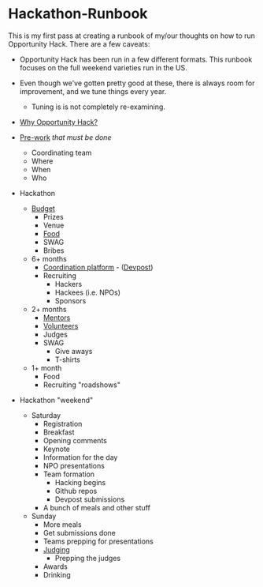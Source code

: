 # Hackathon-Runbook

This is my first pass at creating a runbook of my/our thoughts on how to run Opportunity Hack.  There are a few caveats:
* Opportunity Hack has been run in a few different formats.  This runbook focuses on the full weekend varieties run in the US.  
* Even though we've gotten pretty good at these, there is always room for improvement, and we tune things every year.
  * Tuning is is not completely re-examining.

* [Why Opportunity Hack?](opportunity.md)
* [Pre-work](pre-work.md) *that must be done*
  * Coordinating team
  * Where
  * When
  * Who
* Hackathon
  * [Budget](budget.md)
    * Prizes
    * Venue
    * [Food](food.md)
    * SWAG
    * Bribes 
  * 6+ months
    * [Coordination platform](devpost.md) - ([Devpost](https://www.devpost.com))
    * Recruiting 
      * Hackers
      * Hackees (i.e. NPOs)
      * Sponsors
  * 2+ months
    * [Mentors](mentors.md)
    * [Volunteers](volunteers.md)
    * Judges
    * SWAG
      * Give aways
      * T-shirts
  * 1+ month
    * Food
    * Recruiting "roadshows"
* Hackathon "weekend" 
  * Saturday
    * Registration
    * Breakfast
    * Opening comments
    * Keynote
    * Information for the day
    * NPO presentations
    * Team formation
      * Hacking begins
      * Github repos
      * Devpost submissions
    * A bunch of meals and other stuff 
  * Sunday
    * More meals
    * Get submissions done
    * Teams prepping for presentations
    * [Judging](judging.md)
      * Prepping the judges
    * Awards
    * Drinking
